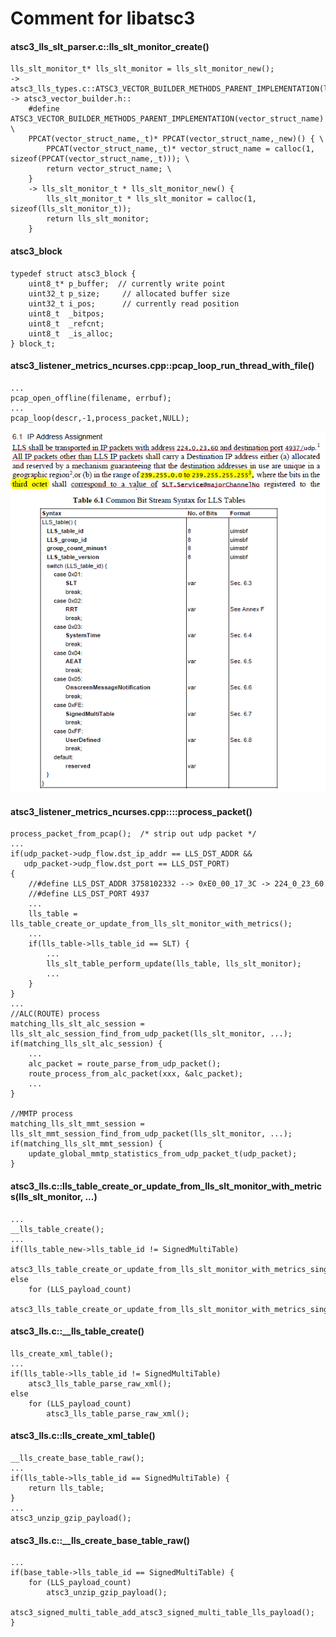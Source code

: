 # Comment for libatsc3
#### atsc3_lls_slt_parser.c::lls_slt_monitor_create()
    lls_slt_monitor_t* lls_slt_monitor = lls_slt_monitor_new();
    -> atsc3_lls_types.c::ATSC3_VECTOR_BUILDER_METHODS_PARENT_IMPLEMENTATION(lls_slt_monitor)
    -> atsc3_vector_builder.h::
        #define ATSC3_VECTOR_BUILDER_METHODS_PARENT_IMPLEMENTATION(vector_struct_name) \
        PPCAT(vector_struct_name,_t)* PPCAT(vector_struct_name,_new)() { \
            PPCAT(vector_struct_name,_t)* vector_struct_name = calloc(1, sizeof(PPCAT(vector_struct_name,_t))); \
            return vector_struct_name; \
        }
        -> lls_slt_monitor_t * lls_slt_monitor_new() {
            lls_slt_monitor_t * lls_slt_monitor = calloc(1, sizeof(lls_slt_monitor_t));
            return lls_slt_monitor;
        }

#### atsc3_block
    typedef struct atsc3_block {
        uint8_t* p_buffer;  // currently write point
        uint32_t p_size;     // allocated buffer size
        uint32_t i_pos;      // currently read position
        uint8_t  _bitpos;
        uint8_t  _refcnt;
        uint8_t  _is_alloc;
    } block_t;

#### atsc3_listener_metrics_ncurses.cpp::pcap_loop_run_thread_with_file()
    ...
    pcap_open_offline(filename, errbuf); 
    ...
    pcap_loop(descr,-1,process_packet,NULL);

![11](/atsc3/res/lls.png)

#### atsc3_listener_metrics_ncurses.cpp::::process_packet()
    process_packet_from_pcap();  /* strip out udp packet */
    ...
    if(udp_packet->udp_flow.dst_ip_addr == LLS_DST_ADDR && 
       udp_packet->udp_flow.dst_port == LLS_DST_PORT) 
    {
        //#define LLS_DST_ADDR 3758102332 --> 0xE0_00_17_3C -> 224_0_23_60
        //#define LLS_DST_PORT 4937
        ...
        lls_table = lls_table_create_or_update_from_lls_slt_monitor_with_metrics();
        ...
        if(lls_table->lls_table_id == SLT) {
            ...
            lls_slt_table_perform_update(lls_table, lls_slt_monitor);
            ...
        }
    }
    ...
    //ALC(ROUTE) process
    matching_lls_slt_alc_session = lls_slt_alc_session_find_from_udp_packet(lls_slt_monitor, ...);
    if(matching_lls_slt_alc_session) {
        ...
        alc_packet = route_parse_from_udp_packet();
        route_process_from_alc_packet(xxx, &alc_packet);
        ...
    }
    
    //MMTP process
    matching_lls_slt_mmt_session = lls_slt_mmt_session_find_from_udp_packet(lls_slt_monitor, ...);
    if(matching_lls_slt_mmt_session) {
        update_global_mmtp_statistics_from_udp_packet_t(udp_packet);
    }

#### atsc3_lls.c::lls_table_create_or_update_from_lls_slt_monitor_with_metrics(lls_slt_monitor, ...)
    ...
    __lls_table_create();
    ...
    if(lls_table_new->lls_table_id != SignedMultiTable)
        atsc3_lls_table_create_or_update_from_lls_slt_monitor_with_metrics_single_table();
    else
        for (LLS_payload_count)
            atsc3_lls_table_create_or_update_from_lls_slt_monitor_with_metrics_single_table();

#### atsc3_lls.c::__lls_table_create()
    lls_create_xml_table();
    ...
    if(lls_table->lls_table_id != SignedMultiTable)
        atsc3_lls_table_parse_raw_xml();
    else
        for (LLS_payload_count)
            atsc3_lls_table_parse_raw_xml();

#### atsc3_lls.c::lls_create_xml_table()
    __lls_create_base_table_raw();
    ...
    if(lls_table->lls_table_id == SignedMultiTable) {
        return lls_table;
    }
    ...
    atsc3_unzip_gzip_payload();

#### atsc3_lls.c::__lls_create_base_table_raw()
    ...
    if(base_table->lls_table_id == SignedMultiTable) {
        for (LLS_payload_count)
            atsc3_unzip_gzip_payload();
            atsc3_signed_multi_table_add_atsc3_signed_multi_table_lls_payload();
    }

